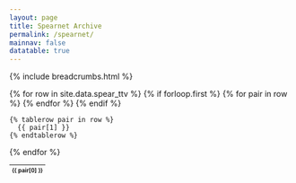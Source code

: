 ```yaml
---
layout: page
title: Spearnet Archive
permalink: /spearnet/
mainnav: false
datatable: true
---
```

{% include breadcrumbs.html %}


<table class="display" style="font-size:10px;">
  {% for row in site.data.spear_ttv %}
    {% if forloop.first %}
    <thead>
    <tr>
      {% for pair in row %}
        <th>{{ pair[0] }}</th>
      {% endfor %}
    </tr>
    </thead>
    {% endif %}

    {% tablerow pair in row %}
      {{ pair[1] }}
    {% endtablerow %}
  {% endfor %}
</table>
